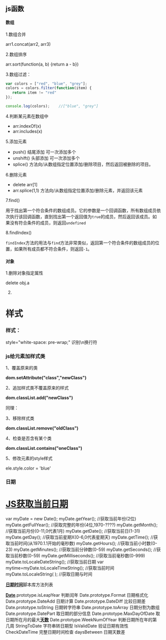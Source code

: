 ## js函数

#### 数组

1.数组合并

arr1.concat(arr2, arr3)

2.数组排序

arr.sort(function(a, b) {return a - b})

3.数组过滤：

```js
var colors = ["red", "blue", "grey"];
colors = colors.filter(function(item) {
   return item != "red"
});

console.log(colors);    //["blue", "grey"]
```

4.判断某元素在数组中

- arr.indexOf(x)
- arr.includes(x)

5.添加元素

- push() 结尾添加  可一次添加多个
- unshift() 头部添加  可一次添加多个
- splice() 方法向/从数组指定位置添加/删除项目，然后返回被删除的项目。

6.删除元素

- delete arr[1]
- arr.splice(1,1)  方法向/从数组指定位置添加/删除元素，并返回该元素

7.find()

用于找出第一个符合条件的数组成员。它的参数是一个回调函数，所有数组成员依次执行该回调函数，直到找出第一个返回值为`true`的成员，然后返回该成员。如果没有符合条件的成员，则返回`undefined`

8.findIndex()

`findIndex`方法的用法与`find`方法非常类似，返回第一个符合条件的数组成员的位置，如果所有成员都不符合条件，则返回`-1`。

#### 对象

1.删除对象指定属性

delete obj.a

2.







# 样式

### 样式：

style="white-space: pre-wrap;"   识别\n换行符



### js给元素加样式类

 1、覆盖原来的类

**dom.setAttribute("class","newClass")**

2、追加样式类不覆盖原来的样式

**dom.classList.add("newClass")**

同理：

3、移除样式类

**dom.classList.remove("oldClass")** 

4、检查是否含有某个类

**dom.classList.contains("oneClass")**

5、修改元素的style样式

ele.style.color = 'blue'



### 日期

# [JS获取当前日期](https://www.cnblogs.com/aaronthon/p/10640767.html)



var myDate = new Date();
myDate.getYear();        //获取当前年份(2位)
myDate.getFullYear();    //获取完整的年份(4位,1970-????)
myDate.getMonth();       //获取当前月份(0-11,0代表1月)
myDate.getDate();        //获取当前日(1-31)
myDate.getDay();         //获取当前星期X(0-6,0代表星期天)
myDate.getTime();        //获取当前时间(从1970.1.1开始的毫秒数)
myDate.getHours();       //获取当前小时数(0-23)
myDate.getMinutes();     //获取当前分钟数(0-59)
myDate.getSeconds();     //获取当前秒数(0-59)
myDate.getMilliseconds();    //获取当前毫秒数(0-999)
myDate.toLocaleDateString();     //获取当前日期
var mytime=myDate.toLocaleTimeString();     //获取当前时间
myDate.toLocaleString( );        //获取日期与时间

 

[**日期时间**](http://www.cnblogs.com/carekee/admin/file::;)脚本库方法列表

[**Date**](http://www.cnblogs.com/carekee/admin/file::;).prototype.isLeapYear 判断闰年
Date.prototype.Format 日期格式化
Date.prototype.DateAdd 日期计算
Date.prototype.DateDiff 比较日期差
Date.prototype.toString 日期转字符串
Date.prototype.toArray 日期分割为数组
Date.prototype.DatePart 取日期的部分信息
Date.prototype.MaxDayOfDate 取日期所在月的最大[**天数**](http://www.cnblogs.com/carekee/admin/file::;)
Date.prototype.WeekNumOfYear 判断日期所在年的第几周
StringToDate 字符串转日期型
IsValidDate 验证日期有效性
CheckDateTime 完整日期时间检查
daysBetween 日期天数差
